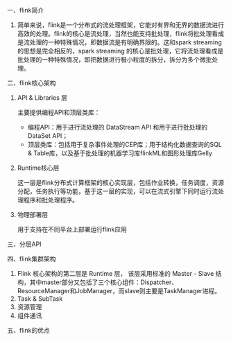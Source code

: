 一、flink简介

1. 简单来说，flink是一个分布式的流处理框架，它能对有界和无界的数据流进行高效的处理。flink的核心是流处理，当然也能支持批处理，flink将批处理看成是流处理的一种特殊情况，即数据流是有明确界限的。这和spark streaming 的思想是完全相反的，spark streaming 的核心是批处理，它将流处理看成是批处理的一种特殊情况，即把数据进行极小粒度的拆分，拆分为多个微批处理。

二、flink核心架构

1. API & Libraries 层

   主要提供编程API和顶层类库：

   * 编程API：用于进行流处理的 DataStream API 和用于进行批处理的 DataSet API；
   * 顶层类库：包括用于复杂事件处理的CEP库；用于结构化数据查询的SQL & Table库，以及基于批处理的机器学习库flinkML和图形处理库Gelly

2. Runtime核心层

   这一层是flink分布式计算框架的核心实现层，包括作业转换，任务调度，资源分配，任务执行等功能，基于这一层的实现，可以在流式引擎下同时运行流处理程序和批处理程序。

3. 物理部署层

   用于支持在不同平台上部署运行flink应用

三、分层API

四、flink集群架构

1. Flink 核心架构的第二层是 Runtime 层， 该层采用标准的 Master - Slave 结构，其中master部分又包括了三个核心组件：Dispatcher、ResourceManager和JobManager，而slave则主要是TaskManager进程。
2. Task & SubTask
3.  资源管理
4.  组件通讯

五、flink的优点